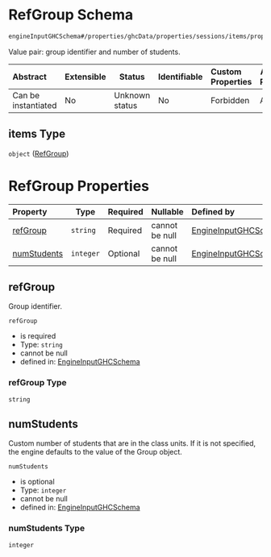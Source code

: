 # RefGroup Schema

```txt
engineInputGHCSchema#/properties/ghcData/properties/sessions/items/properties/refGroups/items
```

Value pair: group identifier and number of students.


| Abstract            | Extensible | Status         | Identifiable | Custom Properties | Additional Properties | Access Restrictions | Defined In                                                         |
| :------------------ | ---------- | -------------- | ------------ | :---------------- | --------------------- | ------------------- | ------------------------------------------------------------------ |
| Can be instantiated | No         | Unknown status | No           | Forbidden         | Allowed               | none                | [ghc.schema.json\*](../out/ghc.schema.json "open original schema") |

## items Type

`object` ([RefGroup](ghc-properties-ghcdata-properties-sessions-session-properties-refgroups-refgroup.md))

# RefGroup Properties

| Property                    | Type      | Required | Nullable       | Defined by                                                                                                                                                                                                                                                |
| :-------------------------- | --------- | -------- | -------------- | :-------------------------------------------------------------------------------------------------------------------------------------------------------------------------------------------------------------------------------------------------------- |
| [refGroup](#refgroup)       | `string`  | Required | cannot be null | [EngineInputGHCSchema](ghc-properties-ghcdata-properties-sessions-session-properties-refgroups-refgroup-properties-refgroup.md "engineInputGHCSchema#/properties/ghcData/properties/sessions/items/properties/refGroups/items/properties/refGroup")       |
| [numStudents](#numstudents) | `integer` | Optional | cannot be null | [EngineInputGHCSchema](ghc-properties-ghcdata-properties-sessions-session-properties-refgroups-refgroup-properties-numstudents.md "engineInputGHCSchema#/properties/ghcData/properties/sessions/items/properties/refGroups/items/properties/numStudents") |

## refGroup

Group identifier.


`refGroup`

-   is required
-   Type: `string`
-   cannot be null
-   defined in: [EngineInputGHCSchema](ghc-properties-ghcdata-properties-sessions-session-properties-refgroups-refgroup-properties-refgroup.md "engineInputGHCSchema#/properties/ghcData/properties/sessions/items/properties/refGroups/items/properties/refGroup")

### refGroup Type

`string`

## numStudents

Custom number of students that are in the class units. If it is not specified, the engine defaults to the value of the Group object.


`numStudents`

-   is optional
-   Type: `integer`
-   cannot be null
-   defined in: [EngineInputGHCSchema](ghc-properties-ghcdata-properties-sessions-session-properties-refgroups-refgroup-properties-numstudents.md "engineInputGHCSchema#/properties/ghcData/properties/sessions/items/properties/refGroups/items/properties/numStudents")

### numStudents Type

`integer`
